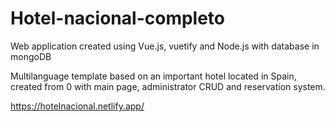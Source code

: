 # Hotel-nacional-completo
Web application created using Vue.js, vuetify and Node.js with database in mongoDB

Multilanguage template based on an important hotel located in Spain, created from 0 with main page, administrator CRUD and reservation system.

https://hotelnacional.netlify.app/
